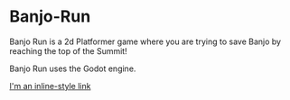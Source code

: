 # Banjo-Run
Banjo Run is a 2d Platformer game where you are trying to save Banjo by reaching the top of the Summit!

Banjo Run uses the Godot engine.

[I'm an inline-style link](https://www.google.com)
